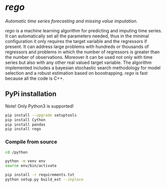 *rego*
======

*Automatic time series forecasting and missing value imputation.*

*rego* is a machine learning algorithm for predicting and imputing time series. It can automatically set all the parameters needed, thus in the minimal configuration it only requires the target variable and the regressors if present. It can address large problems with hundreds or thousands of regressors and problems in which the number of regressors is greater than the number of observations. Moreover it can be used not only with time series but also with any other real valued target variable. The algorithm implemented includes a bayesian stochastic search methodology for model selection and a robust estimation based on boostrapping. *rego* is fast because all the code is C++.

PyPi installation
-----------------

Note! Only Python3 is supported!

```bash
pip install --upgrade setuptools
pip install Cython
pip install pandas
pip install rego
```


### Compile from source

```bash
cd /python

python -m venv env
source env/bin/activate

pip install -r requirements.txt
python setup.py build_ext --inplace
